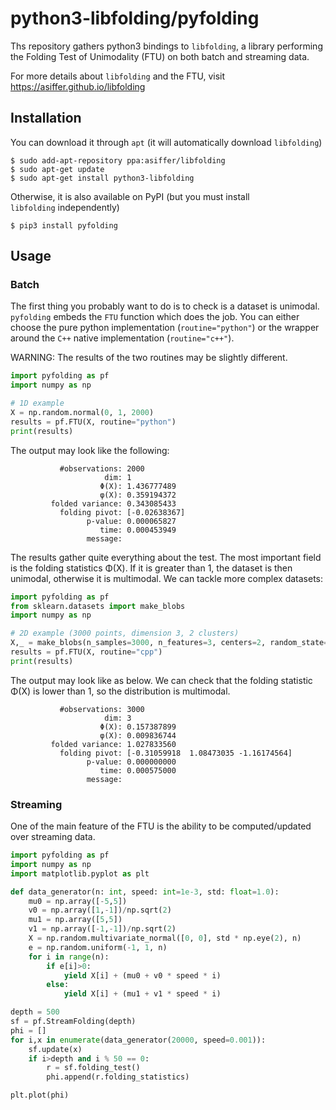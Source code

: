 # python3-libfolding/pyfolding

Ths repository gathers python3 bindings to `libfolding`, a library performing the Folding Test of Unimodality (FTU) on both batch and streaming data.

For more details about `libfolding` and the FTU, visit https://asiffer.github.io/libfolding

## Installation

You can download it through `apt` (it will automatically download `libfolding`)
```shell
$ sudo add-apt-repository ppa:asiffer/libfolding
$ sudo apt-get update
$ sudo apt-get install python3-libfolding
```

Otherwise, it is also available on PyPI (but you must install `libfolding` independently)
```shell
$ pip3 install pyfolding
```

## Usage

### Batch

The first thing you probably want to do is to check is a dataset is unimodal. `pyfolding` embeds the `FTU` function which does the job. You can either choose 
the pure python implementation (`routine="python"`) or the wrapper around the `C++` native implementation (`routine="c++"`).

WARNING: The results of the two routines may be slightly different.

```python
import pyfolding as pf
import numpy as np

# 1D example
X = np.random.normal(0, 1, 2000)
results = pf.FTU(X, routine="python")
print(results)
```

The output may look like the following:
```shell
           #observations: 2000
                     dim: 1
                    Φ(X): 1.436777489
                    φ(X): 0.359194372
         folded variance: 0.343085433
           folding pivot: [-0.02638367]
                 p-value: 0.000065827
                    time: 0.000453949
                 message: 
```

The results gather quite everything about the test. The most important field is the folding statistics Φ(X). If it is greater than 1, the dataset is then unimodal, otherwise it is multimodal. We can tackle more complex datasets:

```python
import pyfolding as pf
from sklearn.datasets import make_blobs
import numpy as np

# 2D example (3000 points, dimension 3, 2 clusters)
X,_ = make_blobs(n_samples=3000, n_features=3, centers=2, random_state=42)
results = pf.FTU(X, routine="cpp")
print(results)
```

The output may look like as below. We can check that the folding statistic Φ(X) is lower than 1, so the distribution is multimodal.
```shell
           #observations: 3000
                     dim: 3
                    Φ(X): 0.157387899
                    φ(X): 0.009836744
         folded variance: 1.027833560
           folding pivot: [-0.31059918  1.08473035 -1.16174564]
                 p-value: 0.000000000
                    time: 0.000575000
                 message: 
```

### Streaming

One of the main feature of the FTU is the ability to be computed/updated over streaming data.

```python
import pyfolding as pf
import numpy as np
import matplotlib.pyplot as plt

def data_generator(n: int, speed: int=1e-3, std: float=1.0):
    mu0 = np.array([-5,5])
    v0 = np.array([1,-1])/np.sqrt(2)
    mu1 = np.array([5,5])
    v1 = np.array([-1,-1])/np.sqrt(2)
    X = np.random.multivariate_normal([0, 0], std * np.eye(2), n)
    e = np.random.uniform(-1, 1, n)
    for i in range(n):
        if e[i]>0:
            yield X[i] + (mu0 + v0 * speed * i)
        else:
            yield X[i] + (mu1 + v1 * speed * i)

depth = 500
sf = pf.StreamFolding(depth) 
phi = []
for i,x in enumerate(data_generator(20000, speed=0.001)):
    sf.update(x)
    if i>depth and i % 50 == 0:
        r = sf.folding_test()
        phi.append(r.folding_statistics)

plt.plot(phi)
```